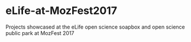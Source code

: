# eLife-at-MozFest2017
Projects showcased at the eLife open science soapbox and open science public park at MozFest 2017
